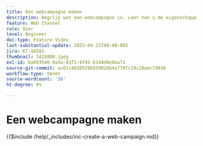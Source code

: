 ```yaml
---
title: Een webcampagne maken
description: Begrijp wat een webcampagne is. Leer hoe u de eigenschappen van de webcampagne configureert, controleert en publiceert.
feature: Web Channel
role: User
level: Beginner
doc-type: Feature Video
last-substantial-update: 2023-04-21T00:00:00Z
jira: KT-10283
thumbnail: 3418800.jpeg
exl-id: ba093540-8a4a-43f2-9742-6144d0e8aa71
source-git-commit: ac61c4d30929b559826b4a770fc10c26aec74830
workflow-type: tm+mt
source-wordcount: '26'
ht-degree: 0%

---
```


# Een webcampagne maken

{{$include /help/_includes/inc-create-a-web-campaign.md}}

